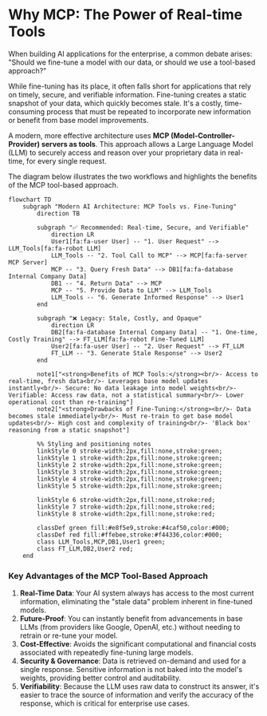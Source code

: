 # Why MCP: The Power of Real-time Tools

When building AI applications for the enterprise, a common debate arises: "Should we fine-tune a model with our data, or should we use a tool-based approach?"

While fine-tuning has its place, it often falls short for applications that rely on timely, secure, and verifiable information. Fine-tuning creates a static snapshot of your data, which quickly becomes stale. It's a costly, time-consuming process that must be repeated to incorporate new information or benefit from base model improvements.

A modern, more effective architecture uses **MCP (Model-Controller-Provider) servers as tools**. This approach allows a Large Language Model (LLM) to securely access and reason over your proprietary data in real-time, for every single request.

The diagram below illustrates the two workflows and highlights the benefits of the MCP tool-based approach.

```mermaid
flowchart TD
    subgraph "Modern AI Architecture: MCP Tools vs. Fine-Tuning"
        direction TB

        subgraph "✅ Recommended: Real-time, Secure, and Verifiable"
            direction LR
            User1[fa:fa-user User] -- "1. User Request" --> LLM_Tools[fa:fa-robot LLM]
            LLM_Tools -- "2. Tool Call to MCP" --> MCP[fa:fa-server MCP Server]
            MCP -- "3. Query Fresh Data" --> DB1[fa:fa-database Internal Company Data]
            DB1 -- "4. Return Data" --> MCP
            MCP -- "5. Provide Data to LLM" --> LLM_Tools
            LLM_Tools -- "6. Generate Informed Response" --> User1
        end

        subgraph "❌ Legacy: Stale, Costly, and Opaque"
            direction LR
            DB2[fa:fa-database Internal Company Data] -- "1. One-time, Costly Training" --> FT_LLM[fa:fa-robot Fine-Tuned LLM]
            User2[fa:fa-user User] -- "2. User Request" --> FT_LLM
            FT_LLM -- "3. Generate Stale Response" --> User2
        end

        note1["<strong>Benefits of MCP Tools:</strong><br/>- Access to real-time, fresh data<br/>- Leverages base model updates instantly<br/>- Secure: No data leakage into model weights<br/>- Verifiable: Access raw data, not a statistical summary<br/>- Lower operational cost than re-training"]
        note2["<strong>Drawbacks of Fine-Tuning:</strong><br/>- Data becomes stale immediately<br/>- Must re-train to get base model updates<br/>- High cost and complexity of training<br/>- 'Black box' reasoning from a static snapshot"]

        %% Styling and positioning notes
        linkStyle 0 stroke-width:2px,fill:none,stroke:green;
        linkStyle 1 stroke-width:2px,fill:none,stroke:green;
        linkStyle 2 stroke-width:2px,fill:none,stroke:green;
        linkStyle 3 stroke-width:2px,fill:none,stroke:green;
        linkStyle 4 stroke-width:2px,fill:none,stroke:green;
        linkStyle 5 stroke-width:2px,fill:none,stroke:green;

        linkStyle 6 stroke-width:2px,fill:none,stroke:red;
        linkStyle 7 stroke-width:2px,fill:none,stroke:red;
        linkStyle 8 stroke-width:2px,fill:none,stroke:red;

        classDef green fill:#e8f5e9,stroke:#4caf50,color:#000;
        classDef red fill:#ffebee,stroke:#f44336,color:#000;
        class LLM_Tools,MCP,DB1,User1 green;
        class FT_LLM,DB2,User2 red;
    end
```

### Key Advantages of the MCP Tool-Based Approach

1.  **Real-Time Data**: Your AI system always has access to the most current information, eliminating the "stale data" problem inherent in fine-tuned models.
2.  **Future-Proof**: You can instantly benefit from advancements in base LLMs (from providers like Google, OpenAI, etc.) without needing to retrain or re-tune your model.
3.  **Cost-Effective**: Avoids the significant computational and financial costs associated with repeatedly fine-tuning large models.
4.  **Security & Governance**: Data is retrieved on-demand and used for a single response. Sensitive information is not baked into the model's weights, providing better control and auditability.
5.  **Verifiability**: Because the LLM uses raw data to construct its answer, it's easier to trace the source of information and verify the accuracy of the response, which is critical for enterprise use cases.
